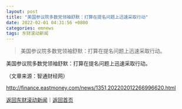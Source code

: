 ```yaml
---
layout: post
title: "美国参议院多数党领袖舒默：打算在提名问题上迅速采取行动"
date: 2022-02-01 04:31:56 +0800
categories: emnews
tags: 东财滚动新闻
---
```

> 美国参议院多数党领袖舒默：打算在提名问题上迅速采取行动。

<p>美国参议院多数党领袖舒默：打算在提名问题上迅速采取行动。</p><p class="em_media">（文章来源：智通财经网）</p>

<http://finance.eastmoney.com/news/1351,202202012266996620.html>

[返回东财滚动新闻](//finews.withounder.com/emnews/)｜[返回首页](//finews.withounder.com/)